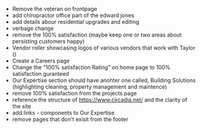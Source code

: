 - Remove the veteran on frontpage
- add chiropractor office part of the edward jones
- add details abour residential upgrades and editing
- verbage change
- remove the 100% satisfaction (maybe keep one or two areas about persisting customers happy)
- Vendor roller showcasing logos of various vendors that work with Taylor ()
- Create a Careers page
- Change the "100% satisfaction Rating" on home page to 100% satisfaction guranteed
- Our Expertise section should have anohter one called, Building Solutions (highlighting cleaning, property management and maintence)
- remove 100% satisfaction from the projects page
- reference the structure of https://www.circadia.net/ and the clarity of the site
- add links - components to Our Expertise
- remove pages that don't exisit from the footer